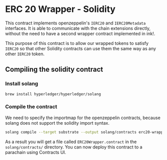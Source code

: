 # ERC 20 Wrapper - Solidity

This contract implements openzeppelin's `IERC20` and `IERC20Metadata` interfaces.
It is able to communicate with the chain extensions directly, without the need to have a second wrapper contract
implemented in ink!.

This purpose of this contract is to allow our wrapped tokens to satisfy `IERC20` so that other Solidity contracts can
use them the same way as any other `IERC20` token.

## Compiling the solidity contract

### Install solang

```bash
brew install hyperledger/hyperledger/solang
```

### Compile the contract

We need to specify the importmap for the openzeppelin contracts, because solang does not support the solidity import
syntax.

```bash
solang compile --target substrate --output solang/contracts erc20-wrapper.sol
```

As a result you will get a file called `ERC20Wrapper.contract` in the `solang/contracts/` directory.
You can now deploy this contract to a parachain using Contracts UI. 